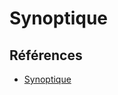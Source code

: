 # Synoptique

## Références

* [Synoptique](https://tim-montmorency.com/582523-gestion/#/contenus/3_planification/10_synoptique/)

